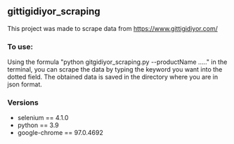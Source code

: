 ## gittigidiyor_scraping

This project was made to scrape data from https://www.gittigidiyor.com/

### To use:
Using the formula "python gitgidiyor_scraping.py --productName ....." in the terminal, you can scrape the data by typing the keyword you want into the dotted field. The obtained data is saved in the directory where you are in json format.

### Versions
- selenium == 4.1.0
- python == 3.9
- google-chrome == 97.0.4692
